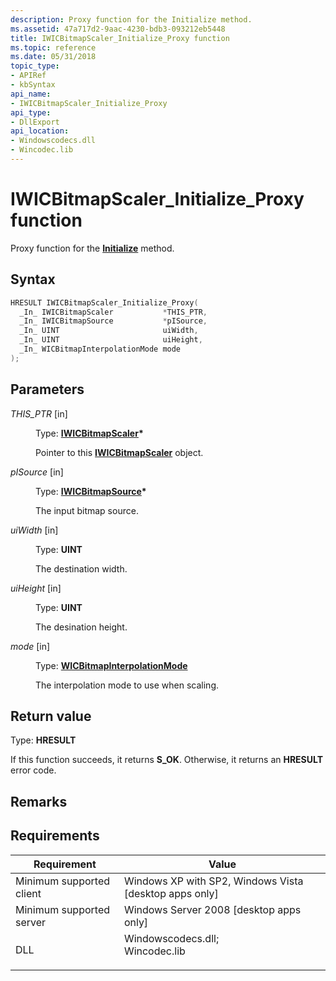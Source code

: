 ```yaml
---
description: Proxy function for the Initialize method.
ms.assetid: 47a717d2-9aac-4230-bdb3-093212eb5448
title: IWICBitmapScaler_Initialize_Proxy function
ms.topic: reference
ms.date: 05/31/2018
topic_type: 
- APIRef
- kbSyntax
api_name: 
- IWICBitmapScaler_Initialize_Proxy
api_type: 
- DllExport
api_location: 
- Windowscodecs.dll
- Wincodec.lib
---
```


# IWICBitmapScaler\_Initialize\_Proxy function

Proxy function for the [**Initialize**](/windows/desktop/api/Wincodec/nf-wincodec-iwicbitmapscaler-initialize) method.

## Syntax


```C++
HRESULT IWICBitmapScaler_Initialize_Proxy(
  _In_ IWICBitmapScaler           *THIS_PTR,
  _In_ IWICBitmapSource           *pISource,
  _In_ UINT                       uiWidth,
  _In_ UINT                       uiHeight,
  _In_ WICBitmapInterpolationMode mode
);
```



## Parameters

<dl> <dt>

*THIS\_PTR* \[in\]
</dt> <dd>

Type: **[**IWICBitmapScaler**](/windows/desktop/api/Wincodec/nn-wincodec-iwicbitmapscaler)\***

Pointer to this [**IWICBitmapScaler**](/windows/desktop/api/Wincodec/nn-wincodec-iwicbitmapscaler) object.

</dd> <dt>

*pISource* \[in\]
</dt> <dd>

Type: **[**IWICBitmapSource**](/windows/desktop/api/Wincodec/nn-wincodec-iwicbitmapsource)\***

The input bitmap source.

</dd> <dt>

*uiWidth* \[in\]
</dt> <dd>

Type: **UINT**

The destination width.

</dd> <dt>

*uiHeight* \[in\]
</dt> <dd>

Type: **UINT**

The desination height.

</dd> <dt>

*mode* \[in\]
</dt> <dd>

Type: **[**WICBitmapInterpolationMode**](/windows/desktop/api/Wincodec/ne-wincodec-wicbitmapinterpolationmode)**

The interpolation mode to use when scaling.

</dd> </dl>

## Return value

Type: **HRESULT**

If this function succeeds, it returns **S\_OK**. Otherwise, it returns an **HRESULT** error code.

## Remarks

## Requirements



| Requirement | Value |
|-------------------------------------|------------------------------------------------------------------------------------------------------------------------------------------------------------------|
| Minimum supported client<br/> | Windows XP with SP2, Windows Vista \[desktop apps only\]<br/>                                                                                              |
| Minimum supported server<br/> | Windows Server 2008 \[desktop apps only\]<br/>                                                                                                             |
| DLL<br/>                      | <dl> <dt>Windowscodecs.dll; </dt> <dt>Wincodec.lib</dt> </dl> |



 

 




